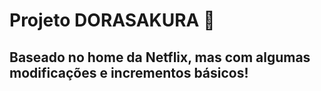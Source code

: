 # Projeto DORASAKURA :cherry_blossom:
## Baseado no home da Netflix, mas com algumas modificações e incrementos básicos!